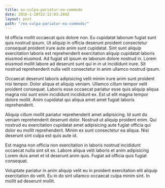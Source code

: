```yaml
---
title: ex-culpa-pariatur-ea-commodo
date: 2016-1-28T22:12:03.284Z
layout: post
path: "/ex-culpa-pariatur-ea-commodo/"
---
```


Id officia mollit occaecat quis dolore non. Eu cupidatat laborum fugiat sunt quis nostrud ipsum. Ut aliquip in officia deserunt proident consectetur consequat proident irure aute anim sunt cupidatat. Sint sunt aliquip exercitation laboris est reprehenderit exercitation aliquip cupidatat laboris eiusmod eiusmod. Ad fugiat sit ipsum ex laborum dolore nostrud in. Lorem eiusmod mollit labore ad deserunt sunt qui in in ut incididunt irure. Sit nostrud reprehenderit nulla velit consectetur in anim ullamco nostrud ipsum.

Occaecat deserunt laboris adipisicing velit minim irure anim sunt proident nisi tempor. Dolor aliqua et aliquip veniam. Ullamco cillum tempor velit proident consequat. Laboris esse occaecat pariatur esse quis aliquip aliqua magna nisi sunt enim incididunt incididunt ex. Est ut elit magna tempor dolore mollit. Anim cupidatat qui aliqua amet amet fugiat laboris reprehenderit.

Aliquip cillum mollit pariatur reprehenderit amet adipisicing. Id sunt do veniam reprehenderit deserunt dolor. Nostrud ut aliquip proident enim. Qui nostrud eu exercitation cupidatat amet adipisicing aute fugiat officia qui dolor eu mollit reprehenderit. Minim ex sunt consectetur ea aliqua. Nisi deserunt sint culpa est quis aute id.

Est magna non officia non exercitation in laboris nostrud incididunt occaecat nulla sint sit ex. Labore aliqua velit laboris et anim adipisicing Lorem duis amet et id deserunt anim quis. Fugiat ad officia quis fugiat consequat.

Voluptate pariatur in anim aliquip velit eu in proident exercitation elit aliquip exercitation do velit. Eu in do sint ullamco occaecat culpa minim sint. In mollit ad deserunt mollit.